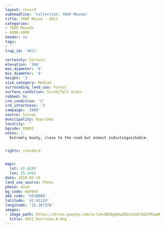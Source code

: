```yaml
---
layout: record
subheadline: 'Collection: TRAP Mounds'
title: TRAP Mound - 4011
categories:
- TRAP Mounds
- 4000-4999
header: no
tags:
- ''
trap_id: '4011'

certainty: Certain
elevation: '366'
max_diameter: '8'
min_diameter: '8'
height: '2'
size_category: Medium
surrounding_land_use: Forest
surface_condition: Scrub|Tall Grass
robbed: No
crm_condition: '2'
crm_intactness: '2'
campaign: '2009'
source: Survey
municipality: Koprinka
locality: ''
bgcode: DS001
notes: |-
  Extremly bushy, close to the road but almost indistinguishable.


rights: standard


maps:
  lat: 42.6285
  lon: 25.2442
date: 2018-05-16
land_use_source: Photo
photo: Good
bg_code: КОР045
akb_code: '5510088'
latitude: '42.61229'
longitude: '25.307378'
images:
- image_path: https://drive.google.com/uc?id=0B3Rg88wZDQscb1drbEdfM1pWb0U
  title: 4011_Overview_W.dng
---
```

